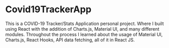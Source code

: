 # Covid19TrackerApp

This is a COVID-19 Tracker/Stats Application personal project. Where I built using React with the addition of Charts.js, Material UI, and many different modules. Throughout the process I learned about the usage of Material UI, Charts.js, React Hooks, API data fetching, all of it in React JS.
